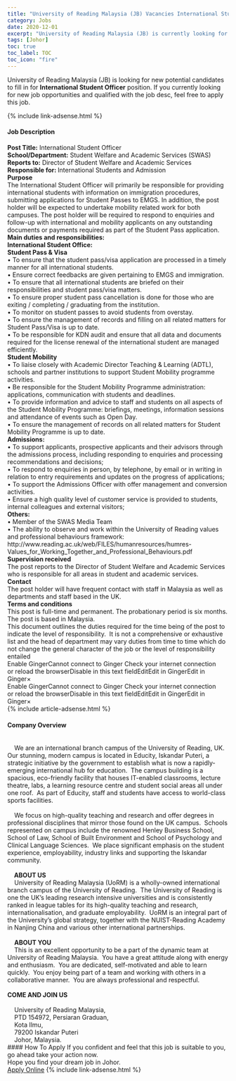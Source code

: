 ```yaml
---
title: "University of Reading Malaysia (JB) Vacancies International Student Officer" 
category: Jobs 
date: 2020-12-01 
excerpt: "University of Reading Malaysia (JB) is currently looking for suitable person to fill in the International Student Officer which positioned at Johor" 
tags: [Johor] 
toc: true 
toc_label: TOC 
toc_icon: "fire" 
--- 
```


<p>University of Reading Malaysia (JB) is looking for new potential candidates to fill in for <b>International Student Officer</b> position. If you currently looking for new job opportunities and qualified with the job desc, feel free to apply this job.
</p>{% include link-adsense.html %} 
<div><div><div><h4>Job Description</h4></div></div><div><div><span><div><div><strong>Post Title:</strong> International Student Officer<br><strong>School/Department:</strong> Student Welfare and Academic Services (SWAS)<br><strong>Reports to:</strong> Director of Student Welfare and Academic Services<br><strong>Responsible for: </strong>International Students and Admission</div><div><strong>Purpose</strong><br>The International Student Officer will primarily be responsible for providing international students with information on immigration procedures, submitting applications for Student Passes to EMGS. In addition, the post holder will be expected to undertake mobility related work for both campuses. The post holder will be required to respond to enquiries and follow-up with international and mobility applicants on any outstanding documents or payments required as part of the Student Pass application.</div><div><strong>Main duties and responsibilities:</strong></div><div><strong>International Student Office:</strong><div><strong>Student Pass &amp; Visa</strong><br>&#8226; To ensure that the student pass/visa application are processed in a timely manner for all international students.<br>&#8226; Ensure correct feedbacks are given pertaining to EMGS and immigration.<br>&#8226; To ensure that all international students are briefed on their responsibilities and student pass/visa matters.<br>&#8226; To ensure proper student pass cancellation is done for those who are exiting / completing / graduating from the institution.<br>&#8226; To monitor on student passes to avoid students from overstay.<br>&#8226; To ensure the management of records and filling on all related matters for Student Pass/Visa is up to date.&#160;<br>&#8226; To be responsible for KDN audit and ensure that all data and documents required for the license renewal of the international student are managed efficiently.</div><div><strong>Student Mobility</strong><br>&#8226; To liaise closely with Academic Director Teaching &amp; Learning (ADTL), schools and partner institutions to support Student Mobility programme activities.<br>&#8226; Be responsible for the Student Mobility Programme administration: applications, communication with students and deadlines.<br>&#8226; To provide information and advice to staff and students on all aspects of the Student Mobility Programme: briefings, meetings, information sessions and attendance of events such as Open Day.<br>&#8226; To ensure the management of records on all related matters for Student Mobility Programme is up to date.</div><div><div><strong>Admissions:</strong><br>&#8226; To support applicants, prospective applicants and their advisors through the admissions process, including responding to enquiries and processing recommendations and decisions;<br>&#8226; To respond to enquiries in person, by telephone, by email or in writing in relation to entry requirements and updates on the progress of applications;<br>&#8226; To support the Admissions Officer with offer management and conversion activities.<br>&#8226; Ensure a high quality level of customer service is provided to students, internal colleagues and external visitors;</div><div><strong>Others:</strong><br>&#8226; Member of the SWAS Media Team</div><div>&#8226; The ability to observe and work within the University of Reading values and professional behaviours framework:<br>http://www.reading.ac.uk/web/FILES/humanresources/humres-Values_for_Working_Together_and_Professional_Behaviours.pdf</div><div><strong>Supervision received</strong><br>The post reports to the Director of Student Welfare and Academic Services who is responsible for all areas in student and academic services.</div><div><strong>Contact</strong><br>The post holder will have frequent contact with staff in Malaysia as well as departments and staff based in the UK.</div><strong>Terms and conditions</strong><br>This post is full-time and permanent. The probationary period is six months. The post is based in Malaysia.<div>This document outlines the duties required for the time being of the post to indicate the level of responsibility.&#160; It is not a comprehensive or exhaustive list and the head of department may vary duties from time to time which do not change the general character of the job or the level of responsibility entailed</div></div>Enable GingerCannot connect to Ginger Check your internet connection<br>or reload the browserDisable in this text fieldEditEdit in GingerEdit in Ginger&#215;</div><div>Enable GingerCannot connect to Ginger Check your internet connection<br>or reload the browserDisable in this text fieldEditEdit in GingerEdit in Ginger&#215;</div></div></span></div></div></div> 
{% include article-adsense.html %} 
<div><div><div><h4>Company Overview</h4></div></div><div><div><span><div><div>
	&#160; &#160;<br>
	&#160;&#160;&#160; We are an international branch campus of the University of Reading, UK.&#160; Our stunning, modern campus is located in Educity, Iskandar Puteri, a strategic initiative by the government to establish what is now a rapidly-emerging international hub for education.&#160; The campus building is a spacious, eco-friendly facility that houses IT-enabled classrooms, lecture theatre, labs, a learning resource centre and student social areas all under one roof.&#160; As part of Educity, staff and students have access to world-class sports facilities.<br>
	&#160;&#160;&#160;<br>
	&#160;&#160;&#160; We focus on high-quality teaching and research and offer degrees in professional disciplines that mirror those found on the UK campus.&#160; Schools represented on campus include the renowned Henley Business School, School of Law, School of Built Environment and School of Psychology and Clinical Language Sciences.&#160; We place significant emphasis on the student experience, employability, industry links and supporting the Iskandar community.<br>
	&#160;&#160;&#160;<br>
	&#160;&#160;&#160;<strong> ABOUT US</strong><br>
	&#160;&#160;&#160; University of Reading Malaysia (UoRM) is a wholly-owned international branch campus of the University of Reading.&#160; The University of Reading is one the UK&#8217;s leading research intensive universities and is consistently ranked in league tables for its high-quality teaching and research, internationalisation, and graduate employability.&#160; UoRM is an integral part of the University&#8217;s global strategy, together with the NUIST-Reading Academy in Nanjing China and various other international partnerships.<br>
	&#160;&#160;&#160;<br>
	&#160;&#160;&#160; <strong>ABOUT YOU</strong><br>
	&#160;&#160;&#160; This is an excellent opportunity to be a part of the dynamic team at University of Reading Malaysia.&#160; You have a great attitude along with energy and enthusiasm.&#160; You are dedicated, self-motivated and able to learn quickly.&#160; You enjoy being part of a team and working with others in a collaborative manner.&#160; You are always professional and respectful.<br><br><strong> COME AND JOIN US</strong><br>
	&#160;&#160;&#160;&#160;<br>
	&#160;&#160;&#160; University of Reading Malaysia,<br>
	&#160;&#160;&#160; PTD 154972, Persiaran Graduan,<br>
	&#160;&#160;&#160; Kota Ilmu,<br>
	&#160;&#160;&#160; 79200 Iskandar Puteri<br>
	&#160;&#160;&#160; Johor, Malaysia.</div></div></span></div></div></div> 
#### How To Apply 
If you confident and feel that this job is suitable to you, go ahead take your action now. <br/> 
Hope you find your dream job in Johor. <br/> 
<a href="https://www.jobstreet.com.my/en/job/international-student-officer-4433460?jobId=jobstreet-my-job-4433460&sectionRank=2&token=0~b12fd373-161a-4a70-bbcd-1c470fe3dc10&fr=SRP%20View%20In%20New%20Ta" class="btn btn--info" target="_blank" rel="nofollow noopenner">Apply Online</a> 
{% include link-adsense.html %} 